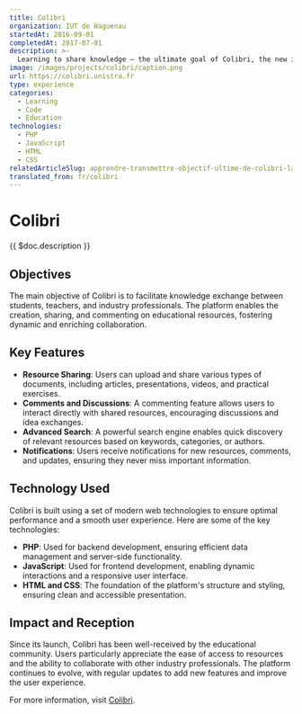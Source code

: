 ```yaml
---
title: Colibri
organization: IUT de Haguenau
startedAt: 2016-09-01
completedAt: 2017-07-01
description: >-
  Learning to share knowledge — the ultimate goal of Colibri, the new innovative learning platform
image: /images/projects/colibri/caption.png
url: https://colibri.unistra.fr
type: experience
categories:
  - Learning
  - Code
  - Education
technologies:
  - PHP
  - JavaScript
  - HTML
  - CSS
relatedArticleSlug: apprendre-transmettre-objectif-ultime-de-colibri-la-plateforme-innovante
translated_from: fr/colibri
---
```


# Colibri

{{ $doc.description }}

## Objectives

The main objective of Colibri is to facilitate knowledge exchange between students, teachers, and industry professionals. The platform enables the creation, sharing, and commenting on educational resources, fostering dynamic and enriching collaboration.

## Key Features

- **Resource Sharing**: Users can upload and share various types of documents, including articles, presentations, videos, and practical exercises.
- **Comments and Discussions**: A commenting feature allows users to interact directly with shared resources, encouraging discussions and idea exchanges.
- **Advanced Search**: A powerful search engine enables quick discovery of relevant resources based on keywords, categories, or authors.
- **Notifications**: Users receive notifications for new resources, comments, and updates, ensuring they never miss important information.

## Technology Used

Colibri is built using a set of modern web technologies to ensure optimal performance and a smooth user experience. Here are some of the key technologies:

- **PHP**: Used for backend development, ensuring efficient data management and server-side functionality.
- **JavaScript**: Used for frontend development, enabling dynamic interactions and a responsive user interface.
- **HTML and CSS**: The foundation of the platform's structure and styling, ensuring clean and accessible presentation.

## Impact and Reception

Since its launch, Colibri has been well-received by the educational community. Users particularly appreciate the ease of access to resources and the ability to collaborate with other industry professionals. The platform continues to evolve, with regular updates to add new features and improve the user experience.

For more information, visit [Colibri](https://colibri.unistra.fr).
